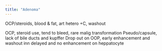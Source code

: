 ```yaml
---
title: "Adenoma"
---
```

OCP/steroids, blood &amp; fat, art hetero +C, washout

OCP, steroid use, tend to bleed, rare malig transformation
Pseudo/capsule, lack of bile ducts and kupffer
Drop out on OOP, early enhancement and washout inn delayed and no enhancement on heppatocyte

